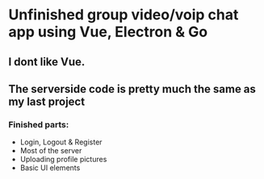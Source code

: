 # Unfinished group video/voip chat app using Vue, Electron & Go

## I dont like Vue. 

## The serverside code is pretty much the same as my last project

### Finished parts:
- Login, Logout & Register
- Most of the server
- Uploading profile pictures
- Basic UI elements